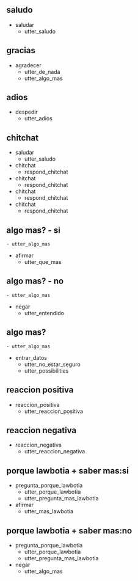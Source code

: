 ## saludo
* saludar
  - utter_saludo

## gracias
* agradecer
  - utter_de_nada
  - utter_algo_mas

## adios
* despedir
  - utter_adios

## chitchat
* saludar
    - utter_saludo
* chitchat
    - respond_chitchat
* chitchat
    - respond_chitchat
* chitchat
    - respond_chitchat
* chitchat
    - respond_chitchat

## algo mas? - si
    - utter_algo_mas
* afirmar
    - utter_que_mas

## algo mas? - no
    - utter_algo_mas
* negar
    - utter_entendido

## algo mas?
    - utter_algo_mas
* entrar_datos
    - utter_no_estar_seguro
    - utter_possibilities

## reaccion positiva
* reaccion_positiva
    - utter_reaccion_positiva

## reaccion negativa
* reaccion_negativa
    - utter_reaccion_negativa

## porque lawbotia + saber mas:si
* pregunta_porque_lawbotia
    - utter_porque_lawbotia
    - utter_pregunta_mas_lawbotia
* afirmar
    - utter_mas_lawbotia

## porque lawbotia + saber mas:no
* pregunta_porque_lawbotia
    - utter_porque_lawbotia
    - utter_pregunta_mas_lawbotia
* negar
    - utter_algo_mas